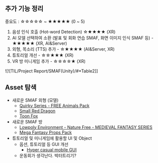 ## 추가 기능 정리
중요도 : ☆☆☆☆☆ ~ ★★★★★ (0 ~ 5)
1) 음성 인식 호출 (Hot-word Detection) ☆★★★★ (XR)
2) AI 모델 선택하여 소환 (발표 및 회화 연습 SMAF, 화면 이미지 인식 SMAF 등) - ★★★★★ (XR, AI&Server)
3) 외형, 목소리 (TTS) 추가 - ☆★★★★ (AI&Server, XR)
4) 튜토리얼 개선 - ☆☆★★★ (XR)
5) VR 방 미니게임 추가 - ☆☆☆☆★ (XR)

![![TIL/Project Report/SMAF(Unity)/#*Table2]]

## Asset 탐색
- 새로운 SMAF 외형 (모델)
	- [Quirky Series - FREE Animals Pack](https://assetstore.unity.com/packages/3d/characters/animals/quirky-series-free-animals-pack-178235)
	- [Small Red Dragon](https://assetstore.unity.com/packages/3d/characters/small-red-dragon-52959)
	- [Toon Fox](https://assetstore.unity.com/packages/3d/characters/animals/toon-fox-183005)
- 새로운 SMAF 방
	- [Lowpoly Environment - Nature Free - MEDIEVAL FANTASY SERIES](https://assetstore.unity.com/packages/3d/environments/lowpoly-environment-nature-free-medieval-fantasy-series-187052)
	- [Mega Fantasy Props Pack](https://assetstore.unity.com/packages/3d/environments/fantasy/mega-fantasy-props-pack-87811)
- 튜토리얼 및 미니게임에 활용할 UI 및 Object
	- 옵션, 튜토리얼 등 GUI 개선
		- [Hyper casual mobile GUI](https://assetstore.unity.com/packages/2d/gui/hyper-casual-mobile-gui-268659)
	- 운동회가 생각난다. 박터트리기?